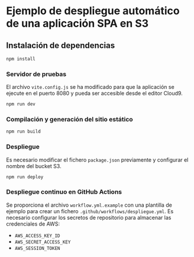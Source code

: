 # Ejemplo de despliegue automático de una aplicación SPA en S3

## Instalación de dependencias

```sh
npm install
```

### Servidor de pruebas
El archivo `vite.config.js` se ha modificado para que la aplicación se ejecute en el puerto 8080 y pueda ser accesible desde el editor Cloud9.

```sh
npm run dev
```

### Compilación y generación del sitio estático

```sh
npm run build
```

### Despliegue
Es necesario modificar el fichero `package.json` previamente y configurar el nombre del bucket S3.

```sh
npm run deploy
```

### Despliegue continuo en GitHub Actions
Se proporciona el archivo `workflow.yml.example` con una plantilla de ejemplo para crear un fichero `.github/workflows/despliegue.yml`. Es necesario configurar los secretos de repositorio para almacenar las credenciales de AWS:
- `AWS_ACCESS_KEY_ID`
- `AWS_SECRET_ACCESS_KEY`
- `AWS_SESSION_TOKEN`